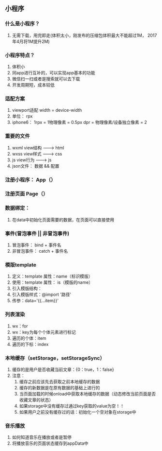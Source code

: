 ## 小程序

### 什么是小程序？

1. 无需下载，用完即走(体积太小，刚发布的压缩包体积最大不能超过1M， 2017年4月将1M提升2M)

### 小程序特点？

1. 体积小
2. 同app进行互补的，可以实现app基本的功能
3. 微信扫一扫或者是搜索就可以去下载
4. 开发周期短，成本较低

### 适配方案

1. viewport适配 width = device-width
2. 单位： rpx
3. iphone6： 1rpx = 1物理像素 = 0.5px   dpr = 物理像素/设备独立像素 = 2

### 重要的文件

1. wxml view结构 ---> html
2. wxss view样式 ---> css
3. js view行为 ---> js
4. json文件： 数据 && 配置

### 注册小程序： App（）

### 注册页面 Page（）

### 数据绑定：

1. 在data中初始化页面需要的数据，在页面可以直接使用

### 事件(冒泡事件 || 非冒泡事件)

1. 冒泡事件： bind + 事件名
2. 非冒泡事件： catch + 事件名

### 模版template
1. 定义：template 属性：name（标识模版）
2. 使用：template 属性： is（模版的name）
3. 引入模版结构：<import src='路径'>
4. 引入模版样式：@import '路径'
5. 传参：data='{{...item}}'

### 列表渲染
1. wx：for
2. wx：key为每个个体元素进行标记
3. 遍历的个体：item
4. 遍历的下标：index

### 本地缓存（setStorage，setStorageSync）

1. 缓存的是用户是否收藏当前文章：{0：true，1：false}
2. 注意：
   1. 缓存之前应该先去获取之前本地缓存的数据
   2. 缓存的新数据是在原有数据的基础上进行的
   3. 当页面加载的时候onload中获取本地缓存的数据（动态修改当前页面是否收藏文章的状态）
   4. 如果storage中没有缓存过通过key获取的value为空！！
   5. 如果用户之前没有缓存过的话：初始化一个空对象在storage中

### 音乐播放

1. 如何知道音乐在播放或者是暂停
2. 将播放音乐的页面状态缓存到appData中